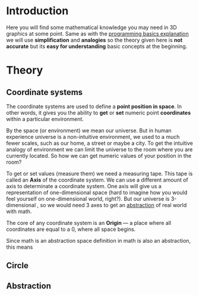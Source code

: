 # Introduction
Here you will find some mathematical knowledge you may need in 3D graphics at some point. Same as with the [programming basics explanation](programming-basics) we will use **simplification** and **analogies** so the theory given here is **not accurate** but its **easy for understanding** basic concepts at the beginning.

# Theory
## Coordinate systems
The coordinate systems are used to define a **point position in space**. In other words, it gives you the ability to **get** or **set** numeric point **coordinates** within a particular environment. 

By the space (or environment) we mean our universe. But in human experience universe is a non-intuitive environment, we used to a much fewer scales, such as our home, a street or maybe a city. To get the intuitive analogy of environment we can limit the universe to the room where you are currently located. So how we can get numeric values of your position in the room?

To get or set values (measure them) we need a measuring tape. This tape is called an **Axis** of the coordinate system. We can use a different amount of axis to determinate a coordinate system. One axis will give us a representation of one-dimensional space (hard to imagine how you would feel yourself on one-dimensional world, right?). But our universe is 3-dimensional , so we would need 3 axes to get an [abstraction](#Abstraction) of real world with math. 

The core of any coordinate system is an **Origin** — a place where all coordinates are equal to a 0, where all space begins.


Since math is an abstraction space definition in math is also an abstraction, this means

## Circle

## Abstraction